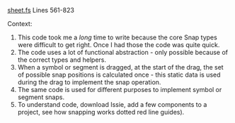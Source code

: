 [sheet.fs](https://github.com/tomcl/issie/blob/review-tc/src/Renderer/DrawBlock/Sheet.fs) Lines 561-823

Context: 

1. This code took me a _long_ time to write because the core Snap types were difficult to get right. Once I had those the code was quite quick.
2. The code uses a lot of functional abstraction - only possible because of the correct types and helpers.
3. When a symbol or segment is dragged, at the start of the drag, the set of possible snap positions is calculated once - this static data is used during the drag to implement the snap operation.
4. The same code is used for different purposes to implement symbol or segment snaps.
5. To understand code, download Issie, add a few components to a project, see how snapping works dotted red line guides).
